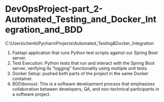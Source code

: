 # DevOpsProject-part_2-Automated_Testing_and_Docker_Integration_and_BDD

C:\Users\chenb\PycharmProjects\Automated_Testing&Docker_Integration

1. Fastapi application that runs Python test scripts against our Spring Boot server.
2. Test Execution: Python tests that run and interact with the Spring Boot server, verifying its “logging” functionality using multiple unit tests. 
3. Docker Setup: pushed both parts of the project in the same Docker container.
4. BDD(bonus): This is a software development process that emphasizes collaboration between developers, QA, and non-technical participants in a software project.
